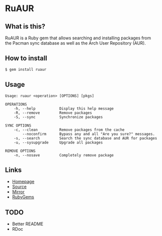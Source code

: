 # RuAUR

## What is this?

RuAUR is a Ruby gem that allows searching and installing packages from
the Pacman sync database as well as the Arch User Repository (AUR).

## How to install

```bash
$ gem install ruaur
```

## Usage

```
Usage: ruaur <operation> [OPTIONS] [pkgs]

OPERATIONS
    -h, --help           Display this help message
    -R, --remove         Remove packages
    -S, --sync           Synchronize packages

SYNC OPTIONS
    -c, --clean          Remove packages from the cache
        --noconfirm      Bypass any and all "Are you sure?" messages.
    -s, --search         Search the sync database and AUR for packages
    -u, --sysupgrade     Upgrade all packages

REMOVE OPTIONS
    -n, --nosave         Completely remove package
```

## Links

- [Homepage](https://mjwhitta.github.io/ruaur)
- [Source](https://gitlab.com/mjwhitta/ruaur)
- [Mirror](https://github.com/mjwhitta/ruaur)
- [RubyGems](https://rubygems.org/gems/ruaur)

## TODO

- Better README
- RDoc
